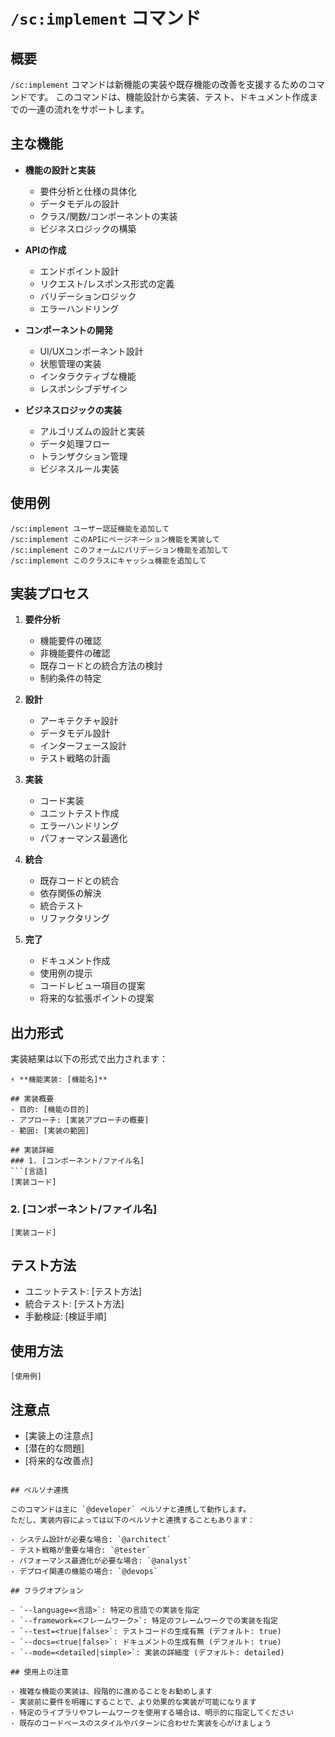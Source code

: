 # `/sc:implement` コマンド

## 概要
`/sc:implement` コマンドは新機能の実装や既存機能の改善を支援するためのコマンドです。
このコマンドは、機能設計から実装、テスト、ドキュメント作成までの一連の流れをサポートします。

## 主な機能

- **機能の設計と実装**
  - 要件分析と仕様の具体化
  - データモデルの設計
  - クラス/関数/コンポーネントの実装
  - ビジネスロジックの構築

- **APIの作成**
  - エンドポイント設計
  - リクエスト/レスポンス形式の定義
  - バリデーションロジック
  - エラーハンドリング

- **コンポーネントの開発**
  - UI/UXコンポーネント設計
  - 状態管理の実装
  - インタラクティブな機能
  - レスポンシブデザイン

- **ビジネスロジックの実装**
  - アルゴリズムの設計と実装
  - データ処理フロー
  - トランザクション管理
  - ビジネスルール実装

## 使用例

```
/sc:implement ユーザー認証機能を追加して
/sc:implement このAPIにページネーション機能を実装して
/sc:implement このフォームにバリデーション機能を追加して
/sc:implement このクラスにキャッシュ機能を追加して
```

## 実装プロセス

1. **要件分析**
   - 機能要件の確認
   - 非機能要件の確認
   - 既存コードとの統合方法の検討
   - 制約条件の特定

2. **設計**
   - アーキテクチャ設計
   - データモデル設計
   - インターフェース設計
   - テスト戦略の計画

3. **実装**
   - コード実装
   - ユニットテスト作成
   - エラーハンドリング
   - パフォーマンス最適化

4. **統合**
   - 既存コードとの統合
   - 依存関係の解決
   - 統合テスト
   - リファクタリング

5. **完了**
   - ドキュメント作成
   - 使用例の提示
   - コードレビュー項目の提案
   - 将来的な拡張ポイントの提案

## 出力形式

実装結果は以下の形式で出力されます：

```
⚡ **機能実装: [機能名]**

## 実装概要
- 目的: [機能の目的]
- アプローチ: [実装アプローチの概要]
- 範囲: [実装の範囲]

## 実装詳細
### 1. [コンポーネント/ファイル名]
```[言語]
[実装コード]
```

### 2. [コンポーネント/ファイル名]
```[言語]
[実装コード]
```

## テスト方法
- ユニットテスト: [テスト方法]
- 統合テスト: [テスト方法]
- 手動検証: [検証手順]

## 使用方法
```[言語]
[使用例]
```

## 注意点
- [実装上の注意点]
- [潜在的な問題]
- [将来的な改善点]
```

## ペルソナ連携

このコマンドは主に `@developer` ペルソナと連携して動作します。
ただし、実装内容によっては以下のペルソナと連携することもあります：

- システム設計が必要な場合: `@architect`
- テスト戦略が重要な場合: `@tester`
- パフォーマンス最適化が必要な場合: `@analyst`
- デプロイ関連の機能の場合: `@devops`

## フラグオプション

- `--language=<言語>`: 特定の言語での実装を指定
- `--framework=<フレームワーク>`: 特定のフレームワークでの実装を指定
- `--test=<true|false>`: テストコードの生成有無 (デフォルト: true)
- `--docs=<true|false>`: ドキュメントの生成有無 (デフォルト: true)
- `--mode=<detailed|simple>`: 実装の詳細度 (デフォルト: detailed)

## 使用上の注意

- 複雑な機能の実装は、段階的に進めることをお勧めします
- 実装前に要件を明確にすることで、より効果的な実装が可能になります
- 特定のライブラリやフレームワークを使用する場合は、明示的に指定してください
- 既存のコードベースのスタイルやパターンに合わせた実装を心がけましょう
